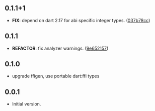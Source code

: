 ## 0.1.1+1

 - **FIX**: depend on dart 2.17 for abi specific integer types. ([037b78cc](https://github.com/ardera/flutter_packages/commit/037b78cc2e11ce75719c12b6a71b9388d8803cb4))

## 0.1.1

 - **REFACTOR**: fix analyzer warnings. ([9e652157](https://github.com/ardera/flutter_packages/commit/9e652157b62b64c080f492715fda83e9b63533bd))

## 0.1.0

 - upgrade ffigen, use portable dart:ffi types

## 0.0.1

- Initial version.

